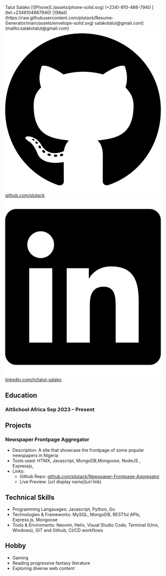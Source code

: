 <link rel="stylesheet"  href="./style.css">
<span class="name">Talut Salako</span>

<span class="basic-information">
[![Phone](./assets/phone-solid.svg) (+234)-810-466-7940 ](tel:+2348104667940)
[![Mail](https://raw.githubusercontent.com/plutack/Resume-Generator/main/assets/envelope-solid.svg) salakotalut@gmail.com](mailto:salakotalut@gmail.com)
<a href="https://github.com/plutack" target="_blank">
  <img src="https://raw.githubusercontent.com/plutack/Resume-Generator/main/assets/github.svg" alt="GitHub" /> github.com/plutack
</a>
<a href="https://www.linkedin.com/in/talut-salako/" target="_blank">
  <img src="https://raw.githubusercontent.com/plutack/Resume-Generator/main/assets/linkedin.svg" alt="LinkedIn" /> linkedin.com/in/talut-salako
</a>
</span>

## Education

### AltSchool Africa  <span class="time">Sep 2023 – Present</span>

## Projects

### Newspaper Frontpage Aggregator  
- Description: A site that showcase the frontpage of some popular newspapers in Nigeria
- Tools used: HTMX, Javascript, MongoDB,Mongoose, NodeJS , Expressjs, 
- Links:
    - Github Repo: [github.com/plutack/Newspaper-Frontpage-Aggregator ](https://github.com/plutack/Newspaper-Frontpage-Aggregator)
    - Live Preview: [url display name](url link)

## Technical Skills
- Programming Langauages: Javascript, Python, Go
- Technologies & Frameworks: MySQL, MongoDB, RESTful APIs, Express.js, Mongoose
- Tools & Enviroments: Neovim, Helix, Visual Studio Code, Terminal (Unix, Windows), GIT and Github, CI/CD workflows

## Hobby
- Gaming
- Reading progressive fantasy literature
- Exploring diverse web content

